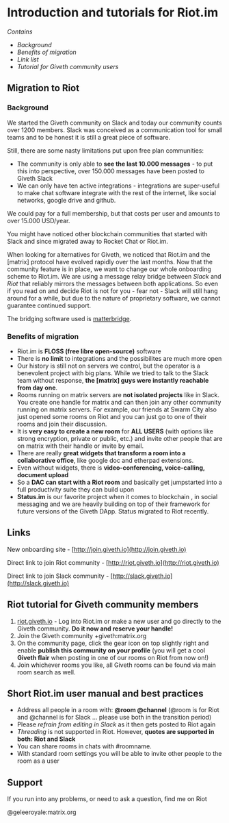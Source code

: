 # Introduction and tutorials for Riot.im

*Contains*
- *Background*
- *Benefits of migration*
- *Link list*
- *Tutorial for Giveth community users*

## Migration to Riot

### Background
We started the Giveth community on Slack and today our community counts over 1200 members. Slack was conceived as a communication tool for small teams and to be honest it is still a great piece of software.

Still, there are some nasty limitations put upon free plan communities:
- The community is only able to **see the last 10.000 messages** - to put this into perspective, over 150.000 messages have been posted to Giveth Slack
- We can only have ten active integrations - integrations are super-useful to make chat software integrate with the rest of the internet, like social networks, google drive and github.

We could pay for a full membership, but that costs per user and amounts to over 15.000 USD/year.

You might have noticed other blockchain communities that started with Slack and since migrated away to Rocket Chat or Riot.im.

When looking for alternatives for Giveth, we noticed that Riot.im and the [matrix] protocol have evolved rapidly over the last months. Now that the community feature is in place, we want to change our whole onboarding scheme to Riot.im. We are using a message relay bridge between *Slack* and *Riot* that reliably mirrors the messages between both applications. So even if you read on and decide Riot is not for you - fear not - Slack will still hang around for a while, but due to the nature of proprietary software, we cannot guarantee continued support.

The bridging software used is [matterbridge](https://github.com/42wim/matterbridge).

### Benefits of migration
- Riot.im is **FLOSS (free libre open-source)** software
- There is **no limit** to integrations and the possibilites are much more open
- Our history is still not on servers we control, but the operator is a benevolent project with big plans. While we tried to talk to the Slack team without response, **the [matrix] guys were instantly reachable from day one**.
- Rooms running on matrix servers are **not isolated projects** like in Slack. You create one handle for matrix and can then join any other community running on matrix servers.
For example, our friends at Swarm City also just opened some rooms on Riot and you can just go to one of their rooms and join their discussion.
- It is **very easy to create a new room** for **ALL USERS** (with options like strong encryption, private or public, etc.) and invite other people that are on matrix with their handle or invite by email.
- There are really **great widgets that transform a room into a collaborative office**, like google doc and etherpad extensions.
- Even without widgets, there is **video-conferencing, voice-calling, document upload**
- So a **DAC can start with a Riot room** and basically get jumpstarted into a full productivity suite they can build upon
- **Status.im** is our favorite project when it comes to blockchain , in social messaging and we are heavily building on top of their framework for future versions of the Giveth DApp. Status migrated to Riot recently.

## Links

New onboarding site - [http://join.giveth.io](http://join.giveth.io)

Direct link to join Riot community - [http://riot.giveth.io](http://riot.giveth.io)

Direct link to join Slack community - [http://slack.giveth.io](http://slack.giveth.io)

## Riot tutorial for Giveth community members

1. [riot.giveth.io](https://riot.im/app/#/group/%2Bgiveth:matrix.org) - Log into Riot.im or make a new user and go directly to the Giveth community. **Do it now and reserve your handle!**
2. Join the Giveth community +giveth:matrix.org
3. On the community page, click the gear icon on top slightly right and enable **publish this community on your profile** (you will get a cool **Giveth flair** when posting in one of our rooms on Riot from now on!)
3. Join whichever rooms you like, all Giveth rooms can be found via main room search as well.

## Short Riot.im user manual and best practices
- Address all people in a room with: **@room @channel** (@room is for Riot and @channel is for Slack ... please use both in the transition period)
- Please *refrain from editing in Slack* as it then gets posted to Riot again
- *Threading* is not supported in Riot. However, **quotes are supported in both: Riot and Slack**
- You can share rooms in chats with #roomname.
- With standard room settings you will be able to invite other people to the room as a user

## Support
If you run into any problems, or need to ask a question, find me on Riot

@geleeroyale:matrix.org
